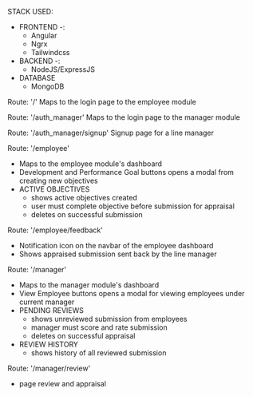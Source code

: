 STACK USED:

- FRONTEND -:
  - Angular
  - Ngrx
  - Tailwindcss
- BACKEND -:
  - NodeJS/ExpressJS
- DATABASE
  - MongoDB

Route: '/'
Maps to the login page to the employee module

Route: '/auth_manager'
Maps to the login page to the manager module

Route: '/auth_manager/signup'
Signup page for a line manager

Route: '/employee'

- Maps to the employee module's dashboard
- Development and Performance Goal buttons opens a modal from creating new objectives
- ACTIVE OBJECTIVES
  - shows active objectives created
  - user must complete objective before submission for appraisal
  - deletes on successful submission

Route: '/employee/feedback'

- Notification icon on the navbar of the employee dashboard
- Shows appraised submission sent back by the line manager

Route: '/manager'

- Maps to the manager module's dashboard
- View Employee buttons opens a modal for viewing employees under current manager
- PENDING REVIEWS
  - shows unreviewed submission from employees
  - manager must score and rate submission
  - deletes on successful appraisal
- REVIEW HISTORY
  - shows history of all reviewed submission

Route: '/manager/review'

- page review and appraisal
